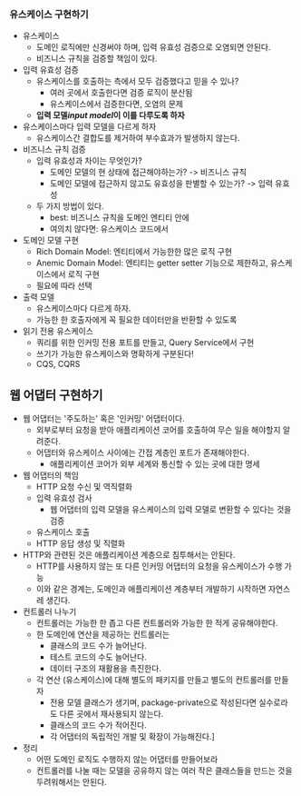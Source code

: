### 유스케이스 구현하기
* 유스케이스
	* 도메인 로직에만 신경써야 하며, 입력 유효성 검증으로 오염되면 안된다.
	* 비즈니스 규칙을 검증할 책임이 있다.
* 입력 유효성 검증
	* 유스케이스를 호출하는 측에서 모두 검증했다고 믿을 수 있나?
		* 여러 곳에서 호출한다면 검증 로직이 분산됨
		* 유스케이스에서 검증한다면, 오염의 문제
	* **입력 모델*input model*이 이를 다루도록 하자**
* 유스케이스마다 입력 모델을 다르게 하자
	* 유스케이스간 결합도를 제거하여 부수효과가 발생하지 않는다.
* 비즈니스 규칙 검증
	* 입력 유효성과 차이는 무엇인가?
		* 도메인 모델의 현 상태에 접근해야하는가? -> 비즈니스 규칙
		* 도메인 모델에 접근하지 않고도 유효성을 판별할 수 있는가? -> 입력 유효성
	* 두 가지 방법이 있다.
		* best: 비즈니스 규칙을 도메인 엔티티 안에 
		* 여의치 않다면: 유스케이스 코드에서 
* 도메인 모델 구현
	* Rich Domain Model: 엔티티에서 가능한한 많은 로직 구현
	* Anemic Domain Model: 엔티티는 getter setter 기능으로 제한하고, 유스케이스에서 로직 구현
	* 필요에 따라 선택
* 출력 모델
	* 유스케이스마다 다르게 하자.
	* 가능한 한 호출자에게 꼭 필요한 데이터만을 반환할 수 있도록
* 읽기 전용 유스케이스
	* 쿼리를 위한 인커밍 전용 포트를 만들고, Query Service에서 구현
	* 쓰기가 가능한 유스케이스와 명확하게 구분된다!
	* CQS, CQRS 

## 웹 어댑터 구현하기
* 웹 어댑터는 '주도하는' 혹은 '인커밍' 어댑터이다. 
	* 외부로부터 요청을 받아 애플리케이션 코어를 호출하여 무슨 일을 해야할지 알려준다.
	* 어댑터와 유스케이스 사이에는 간접 계층인 포트가 존재해야한다.
		* 애플리케이션 코어가 외부 세계와 통신할 수 있는 곳에 대한 명세
* 웹 어댑터의 책임
	* HTTP 요청 수신 및 역직렬화
	* 입력 유효성 검사
		* 웹 어댑터의 입력 모델을 유스케이스의 입력 모델로 변환할 수 있다는 것을 검증
	* 유스케이스 호출
	* HTTP 응답 생성 및 직렬화
* HTTP와 관련된 것은 애플리케이션 계층으로 침투해서는 안된다.
	* HTTP를 사용하지 않는 또 다른 인커밍 어댑터의 요청을 유스케이스가 수행 가능
	* 이와 같은 경계는, 도메인과 애플리케이션 계층부터 개발하기 시작하면 자연스레 생긴다.
* 컨트롤러 나누기
	* 컨트롤러는 가능한 한 좁고 다른 컨트롤러와 가능한 한 적게 공유해야한다.
	* 한 도메인에 연산을 제공하는 컨트롤러는
		* 클래스의 코드 수가 늘어난다.
		* 테스트 코드의 수도 늘어난다.
		* 데이터 구조의 재활용을 촉진한다.
	* 각 연산 (유스케이스)에 대해 별도의 패키지를 만들고 별도의 컨트롤러를 만들자
		* 전용 모델 클래스가 생기며, package-private으로 작성된다면 실수로라도 다른 곳에서 재사용되지 않는다.
		* 클래스의 코드 수가 적어진다.
		* 각 어댑터의 독립적인 개발 및 확장이 가능해진다.]
* 정리
	* 어떤 도메인 로직도 수행하지 않는 어댑터를 만들어보라
	* 컨트롤러를 나눌 때는 모델을 공유하지 않는 여러 작은 클래스들을 만드는 것을 두려워해서는 안된다.